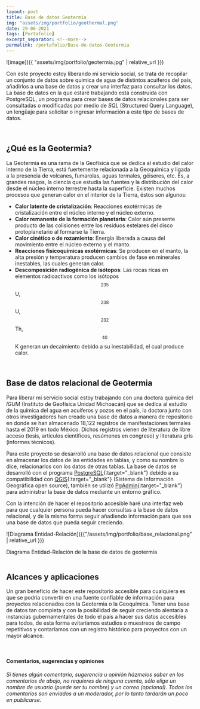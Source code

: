 ```yaml
---
layout: post
title: Base de datos Geotermia
img: "assets/img/portfolio/geothermal.png"
date: 29-06-2021
tags: [Portafolio]
excerpt_separator: <!--more-->
permalink: /portafolio/Base-de-datos-Geotermia
---
```

![image]({{ "assets/img/portfolio/geotermia.jpg" | relative_url }})

Con este proyecto estoy liberando mi servicio social, se trata de recopilar un conjunto de datos sobre química de agua de distintos acuíferos del país, añadirlos a una base de datos y crear una interfaz para consultar los datos.<!--more--> La base de datos en la que estaré trabajando está construida con PostgreSQL, un programa para crear bases de datos relacionales para ser consultadas o modificadas por medio de _SQL_ (Structured Query Language), un lengüaje para solicitar o ingresar información a este tipo de bases de datos.

<br>

## ¿Qué es la Geotermia?
La Geotermia es una rama de la Geofísica que se dedica al estudio del calor interno de la Tierra, está fuertemente relacionada a la Geoquímica y ligada a la presencia de volcanes, fumarolas, aguas termales, géiseres, etc. Es, a grandes rasgos, la ciencia que estudia las fuentes y la distribución del calor desde el núcleo interno terrestre hasta la superficie. Existen muchos procesos que generan calor en el interior de la Tierra, éstos son algunos:

- **Calor latente de cristalización**: Reacciones exotérmicas de cristalización entre el núcleo interno y el núcleo externo.
- **Calor remanente de la formación planetaria**: Calor aún presente producto de las colisiones entre los residuos estelares del disco protoplanetario al formarse la Tierra.
- **Calor cinético o de rozamiento**: Energía liberada a causa del movimiento entre el núcleo externo y el manto.
- **Reacciones fisicoquímicas exotérmicas**: Se producen en el manto, la alta presión y temperatura producen cambios de fase en minerales inestables, las cuales generan calor.
- **Descomposición radiogénica de isótopos**: Las rocas ricas en elementos radioactivos como los isótopos $$^{235}$$U, $$^{238}$$U, $$^{232}$$Th, $$^{40}$$K generan un decaimiento debido a su inestabilidad, el cual produce calor.

<br>

## Base de datos relacional de Geotermia
Para liberar mi servicio social estoy trabajando con una doctora química del _IGUM_ (Instituto de Geofísica Unidad Michoacán) que se dedica al estudio de la química del agua en acuíferos y pozos en el país, la doctora junto con otros investigadores han creado una base de datos a manera de repositorio en donde se han almacenado 18,122 registros de manifestaciones termales hasta el 2019 en todo México. Dichos registros vienen de literatura de libre acceso (tesis, artículos científicos, resúmenes en congreso) y literatura gris (informes técnicos).

Para este proyecto se desarrolló una base de datos relacional que consiste en almacenar los datos de las entidades en tablas, y como su nombre lo dice, relacionarlos con los datos de otras tablas. La base de datos se desarrolló con el programa [PostgreSQL](https://www.postgresql.org/){:target="_blank"} debido a su compatibilidad con [QGIS](https://www.qgis.org/es/site/){:target="_blank"} (Sistema de Información Geográfica open source), también se utilizó [PgAdmin](https://www.pgadmin.org/){:target="_blank"} para administrar la base de datos mediante un entorno gráfico.

Con la intención de hacer el repositorio accesible haré una interfaz web para que cualquier persona pueda hacer consultas a la base de datos relacional, y de la misma forma seguir añadiendo información para que sea una base de datos que pueda seguir creciendo.

![Diagrama Entidad-Relación]({{"/assets/img/portfolio/base_relacional.png" | relative_url }})
<figcaption style="text-align: left;">Diagrama Entidad-Relación de la base de datos de geotermia</figcaption>

<br>

## Alcances y aplicaciones
Un gran beneficio de hacer este repositorio accesible para cualquiera es que se podría convertir en una fuente confiable de información para proyectos relacionados con la Geotermia o la Geoquímica. Tener una base de datos tan completa y con la posibilidad de seguir creciendo alentaría a instancias gubernamentales de todo el país a hacer sus datos accesibles para todos, de esta forma evitaríamos estudios o muestreos de campo repetitivos y contaríamos con un registro histórico para proyectos con un mayor alcance.

<br>

#### Comentarios, sugerencias y opiniones
_Si tienes algún comentario, sugerencia u opinión házmelos saber en los comentarios de abajo, no requieres de ninguna cuenta, sólo elige un nombre de usuario (puede ser tu nombre) y un correo (opcional). Todos los comentarios son enviados a un moderador, por lo tanto tardarán un poco en publicarse._

